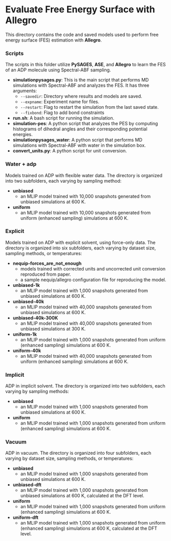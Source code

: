 # Evaluate Free Energy Surface with Allegro

This directory contains the code and saved models used to perform free energy surface (FES) estimation with **Allegro**.

### Scripts

The scripts in this folder utilize **PySAGES**, **ASE**, and **Allegro** to learn the FES of an ADP molecule using Spectral-ABF sampling.

- **simulationpysages.py**: This is the main script that performs MD simulations with Spectral-ABF and analyzes the FES. It has three arguments:
  - `--savedir`: Directory where results and models are saved.
  - `--expname`: Experiment name for files.
  - `--restart`: Flag to restart the simulation from the last saved state.
  - `--fixbond`: Flag to add bond constraints
- **run.sh**: A bash script for running the simulation.
- **simulation-pes**: A python script that analyzes the PES by computing histograms of dihedral angles and their corresponding potential energies.
- **simulationpysages_water**: A python script that performs MD simulations with Spectral-ABF with water in the simulation box.
- **convert_units.py**: A python script for unit conversion.

### Water + adp

Models trained on ADP with flexible water data. The directory is organized into two subfolders, each varying by sampling method:

- **unbiased**
  - an MLIP model trained with 10,000 snapshots generated from unbiased simulations at 600 K.
- **uniform**
  - an MLIP model trained with 10,000 snapshots generated from uniform (enhanced sampling) simulations at 600 K.

### Explicit

Models trained on ADP with explicit solvent, using force-only data. The directory is organized into six subfolders, each varying by dataset size, sampling methods, or temperatures:

- **nequip-forces_are_not_enough**
  - models trained with corrected units and uncorrected unit conversion reproduced from paper.
  - a sample nequip/allegro configuration file for reproducing the model.
- **unbiased-1k**
  - an MLIP model trained with 1,000 snapshots generated from unbiased simulations at 600 K.
- **unbiased-40k**
  - an MLIP model trained with 40,000 snapshots generated from unbiased simulations at 600 K.
- **unbiased-40k-300K**
  - an MLIP model trained with 40,000 snapshots generated from unbiased simulations at 300 K.
- **uniform-1k**
  - an MLIP model trained with 1,000 snapshots generated from uniform (enhanced sampling) simulations at 600 K.
- **uniform-40k**
  - an MLIP model trained with 40,000 snapshots generated from uniform (enhanced sampling) simulations at 600 K.

### Implicit

ADP in implicit solvent. The directory is organized into two subfolders, each varying by sampling methods:

- **unbiased**
  - an MLIP model trained with 1,000 snapshots generated from unbiased simulations at 600 K.
- **uniform**
  - an MLIP model trained with 1,000 snapshots generated from uniform (enhanced sampling) simulations at 600 K.

### Vacuum

ADP in vacuum. The directory is organized into four subfolders, each varying by dataset size, sampling methods, or temperatures:

- **unbiased**
  - an MLIP model trained with 1,000 snapshots generated from unbiased simulations at 600 K.
- **unbiased-dft**
  - an MLIP model trained with 1,000 snapshots generated from unbiased simulations at 600 K, calculated at the DFT level.
- **uniform**
  - an MLIP model trained with 1,000 snapshots generated from uniform (enhanced sampling) simulations at 600 K.
- **uniform-dft**
  - an MLIP model trained with 1,000 snapshots generated from uniform (enhanced sampling) simulations at 600 K, calculated at the DFT level.
